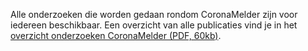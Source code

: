 Alle onderzoeken die worden gedaan rondom CoronaMelder zijn voor iedereen beschikbaar. Een overzicht van alle publicaties vind je in het [overzicht onderzoeken CoronaMelder (PDF, 60kb)](/media/Overzicht-onderzoeken-CoronaMelder.pdf).
